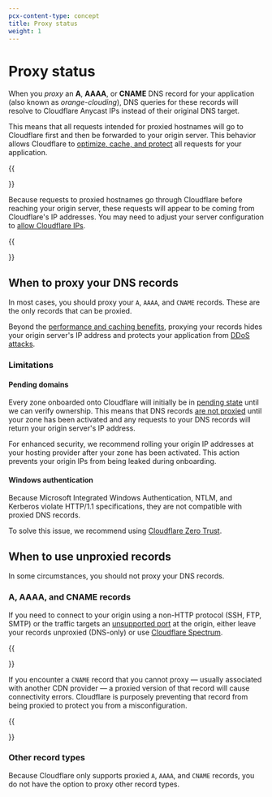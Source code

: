 ```yaml
---
pcx-content-type: concept
title: Proxy status
weight: 1
---
```


# Proxy status

When you _proxy_ an **A**, **AAAA**, or **CNAME** DNS record for your application (also known as _orange-clouding_), DNS queries for these records will resolve to Cloudflare Anycast IPs instead of their original DNS target.

This means that all requests intended for proxied hostnames will go to Cloudflare first and then be forwarded to your origin server. This behavior allows Cloudflare to [optimize, cache, and protect](/fundamentals/get-started/concepts/how-cloudflare-works/) all requests for your application.

{{<Aside type="note">}}

Because requests to proxied hostnames go through Cloudflare before reaching your origin server, these requests will appear to be coming from Cloudflare's IP addresses. You may need to adjust your server configuration to [allow Cloudflare IPs](/fundamentals/get-started/setup/allow-cloudflare-ip-addresses/).

{{</Aside>}}

## When to proxy your DNS records

In most cases, you should proxy your `A`, `AAAA`, and `CNAME` records. These are the only records that can be proxied.

Beyond the [performance and caching benefits](/fundamentals/get-started/concepts/how-cloudflare-works/), proxying your records hides your origin server's IP address and protects your application from [DDoS attacks](https://www.cloudflare.com/learning/ddos/what-is-a-ddos-attack/).

### Limitations

#### Pending domains

Every zone onboarded onto Cloudflare will initially be in [pending state](/dns/zone-setups/reference/domain-status/) until we can verify ownership. This means that DNS records [are not proxied](/dns/manage-dns-records/reference/proxied-dns-records/) until your zone has been activated and any requests to your DNS records will return your origin server's IP address.

For enhanced security, we recommend rolling your origin IP addresses at your hosting provider after your zone has been activated. This action prevents your origin IPs from being leaked during onboarding.

#### Windows authentication

Because Microsoft Integrated Windows Authentication, NTLM, and Kerberos violate HTTP/1.1 specifications, they are not compatible with proxied DNS records.

To solve this issue, we recommend using [Cloudflare Zero Trust](/cloudflare-one/).

## When to use unproxied records

In some circumstances, you should not proxy your DNS records.

### A, AAAA, and CNAME records

If you need to connect to your origin using a non-HTTP protocol (SSH, FTP, SMTP) or the traffic targets an [unsupported port](/fundamentals/get-started/reference/network-ports/) at the origin, either leave your records unproxied (DNS-only) or use [Cloudflare Spectrum](/spectrum/).

{{<Aside type="note">}}

If you encounter a `CNAME` record that you cannot proxy — usually associated with another CDN provider — a proxied version of that record will cause connectivity errors. Cloudflare is purposely preventing that record from being proxied to protect you from a misconfiguration.

{{</Aside>}}

### Other record types

Because Cloudflare only supports proxied `A`, `AAAA`, and `CNAME` records, you do not have the option to proxy other record types.
